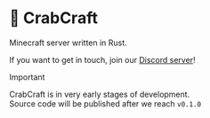 # 🦀 CrabCraft

Minecraft server written in Rust. 

If you want to get in touch, join our [Discord server](https://discord.gg/ZSqcGUHD48)!

> [!IMPORTANT]  
>
> CrabCraft is in very early stages of development.<br>
> Source code will be published after we reach `v0.1.0`
>
